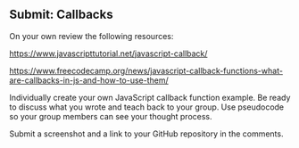 ## Submit: Callbacks

On your own review the following resources:

https://www.javascripttutorial.net/javascript-callback/

https://www.freecodecamp.org/news/javascript-callback-functions-what-are-callbacks-in-js-and-how-to-use-them/

Individually create your own JavaScript callback function example. Be ready to discuss what you wrote and teach back to your group. Use pseudocode so your group members can see your thought process.


Submit a screenshot and a link to your GitHub repository in the comments.

